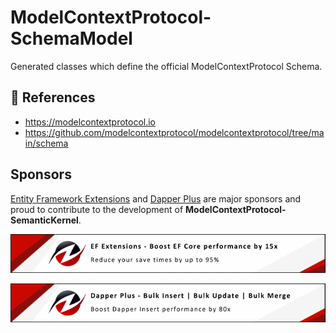﻿# ModelContextProtocol-SchemaModel
Generated classes which define the official ModelContextProtocol Schema.


## 📖 References
- https://modelcontextprotocol.io
- https://github.com/modelcontextprotocol/modelcontextprotocol/tree/main/schema


## Sponsors

[Entity Framework Extensions](https://entityframework-extensions.net/?utm_source=StefH) and [Dapper Plus](https://dapper-plus.net/?utm_source=StefH) are major sponsors and proud to contribute to the development of **ModelContextProtocol-SemanticKernel**.

[![Entity Framework Extensions](https://raw.githubusercontent.com/StefH/resources/main/sponsor/entity-framework-extensions-sponsor.png)](https://entityframework-extensions.net/bulk-insert?utm_source=StefH)

[![Dapper Plus](https://raw.githubusercontent.com/StefH/resources/main/sponsor/dapper-plus-sponsor.png)](https://dapper-plus.net/bulk-insert?utm_source=StefH)